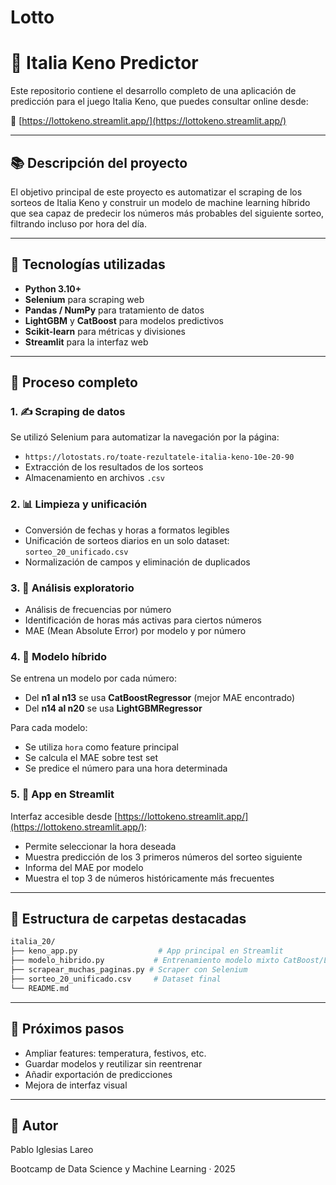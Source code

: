 # Lotto
# 🎯 Italia Keno Predictor

Este repositorio contiene el desarrollo completo de una aplicación de predicción para el juego Italia Keno, que puedes consultar online desde:

🔗 [https://lottokeno.streamlit.app/](https://lottokeno.streamlit.app/)

---

## 📚 Descripción del proyecto

El objetivo principal de este proyecto es automatizar el scraping de los sorteos de Italia Keno y construir un modelo de machine learning híbrido que sea capaz de predecir los números más probables del siguiente sorteo, filtrando incluso por hora del día.

---

## 🧰 Tecnologías utilizadas

* **Python 3.10+**
* **Selenium** para scraping web
* **Pandas / NumPy** para tratamiento de datos
* **LightGBM** y **CatBoost** para modelos predictivos
* **Scikit-learn** para métricas y divisiones
* **Streamlit** para la interfaz web

---

## 🚀 Proceso completo

### 1. ✍️ Scraping de datos

Se utilizó Selenium para automatizar la navegación por la página:

* `https://lotostats.ro/toate-rezultatele-italia-keno-10e-20-90`
* Extracción de los resultados de los sorteos
* Almacenamiento en archivos `.csv`

### 2. 📊 Limpieza y unificación

* Conversión de fechas y horas a formatos legibles
* Unificación de sorteos diarios en un solo dataset: `sorteo_20_unificado.csv`
* Normalización de campos y eliminación de duplicados

### 3. 🧲 Análisis exploratorio

* Análisis de frecuencias por número
* Identificación de horas más activas para ciertos números
* MAE (Mean Absolute Error) por modelo y por número

### 4. 🤖 Modelo híbrido

Se entrena un modelo por cada número:

* Del **n1 al n13** se usa **CatBoostRegressor** (mejor MAE encontrado)
* Del **n14 al n20** se usa **LightGBMRegressor**

Para cada modelo:

* Se utiliza `hora` como feature principal
* Se calcula el MAE sobre test set
* Se predice el número para una hora determinada

### 5. 📅 App en Streamlit

Interfaz accesible desde [https://lottokeno.streamlit.app/](https://lottokeno.streamlit.app/):

* Permite seleccionar la hora deseada
* Muestra predicción de los 3 primeros números del sorteo siguiente
* Informa del MAE por modelo
* Muestra el top 3 de números históricamente más frecuentes

---

## 🚪 Estructura de carpetas destacadas

```bash
italia_20/
├── keno_app.py                  # App principal en Streamlit
├── modelo_hibrido.py           # Entrenamiento modelo mixto CatBoost/LightGBM
├── scrapear_muchas_paginas.py # Scraper con Selenium
├── sorteo_20_unificado.csv     # Dataset final
└── README.md
```

---

## 🚀 Próximos pasos

* Ampliar features: temperatura, festivos, etc.
* Guardar modelos y reutilizar sin reentrenar
* Añadir exportación de predicciones
* Mejora de interfaz visual

---

## 🌟 Autor

Pablo Iglesias Lareo

Bootcamp de Data Science y Machine Learning · 2025
